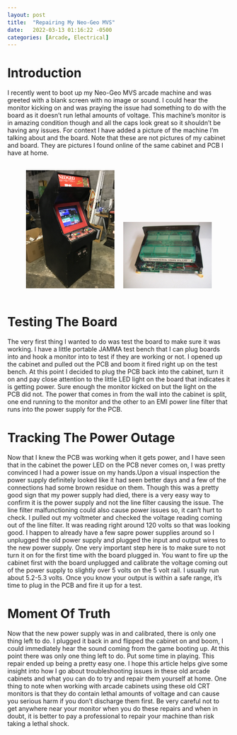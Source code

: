 ```yaml
---
layout: post
title:  "Repairing My Neo-Geo MVS"
date:   2022-03-13 01:16:22 -0500
categories: [Arcade, Electrical]
---
```

# Introduction
I recently went to boot up my Neo-Geo MVS arcade machine and was greeted with a blank screen with no image or sound. I could hear the monitor kicking on and was praying the issue had something to do with the board as it doesn’t run lethal amounts of voltage. This machine’s monitor is in amazing condition though and all the caps look great so it shouldn’t be having any issues. For context I have added a picture of the machine I’m talking about and the board. Note that these are not pictures of my cabinet and board. They are pictures I found online of the same cabinet and PCB I have at home.

<br />
<center><img src="\assets\03-13-2022-neo-geo-repair\cabinet.webp" width="200" hspace="10" /><img src="\assets\03-13-2022-neo-geo-repair\board.jpg" width="200" hspace="10" /></center>
<br />

# Testing The Board
The very first thing I wanted to do was test the board to make sure it was working. I have a little portable JAMMA test bench that I can plug boards into and hook a monitor into to test if they are working or not. I opened up the cabinet and pulled out the PCB and boom it fired right up on the test bench. At this point I decided to plug the PCB back into the cabinet, turn it on and pay close attention to the little LED light on the board that indicates it is getting power. Sure enough the monitor kicked on but the light on the PCB did not. The power that comes in from the wall into the cabinet is split, one end running to the monitor and the other to an EMI power line filter that runs into the power supply for the PCB.

# Tracking The Power Outage
Now that I knew the PCB was working when it gets power, and I have seen that in the cabinet the power LED on the PCB never comes on, I was pretty convinced I had a power issue on my hands.Upon a visual inspection the power supply definitely looked like it had seen better days and a few of the connections had some brown residue on them. Though this was a pretty good sign that my power supply had died, there is a very easy way to confirm it is the power supply and not the line filter causing the issue. The line filter malfunctioning could also cause power issues so, it can’t hurt to check. I pulled out my voltmeter and checked the voltage reading coming out of the line filter. It was reading right around 120 volts so that was looking good. I happen to already have a few sapre power supplies around so I unplugged the old power supply and plugged the input and output wires to the new power supply. One very important step here is to make sure to not turn it on for the first time with the board plugged in. You want to fire up the cabinet first with the board unplugged and calibrate the voltage coming out of the power supply to slightly over 5 volts on the 5 volt rail. I usually run about 5.2-5.3 volts. Once you know your output is within a safe range, it’s time to plug in the PCB and fire it up for a test.

# Moment Of Truth
Now that the new power supply was in and calibrated, there is only one thing left to do. I plugged it back in and flipped the cabinet on and boom, I could immediately hear the sound coming from the game booting up. At this point there was only one thing left to do. Put some time in playing. This repair ended up being a pretty easy one. I hope this article helps give some insight into how I go about troubleshooting issues in these old arcade cabinets and what you can do to try and repair them yourself at home. One thing to note when working with arcade cabinets using these old CRT monitors is that they do contain lethal amounts of voltage and can cause you serious harm if you don’t discharge them first. Be very careful not to get anywhere near your monitor when you do these repairs and when in doubt, it is better to pay a professional to repair your machine than risk taking a lethal shock.